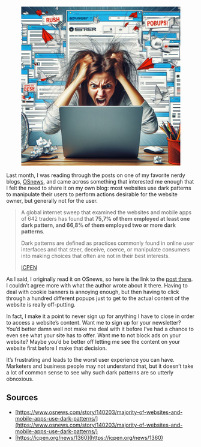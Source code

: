 <figure><img decoding="async" src="8cfcedf0-5473-4fd1-8568-a4590a15e2eb.jpg" alt="AI-generated image of a woman being frustrated by a website with lots of popups"></figure>

Last month, I was reading through the posts on one of my favorite nerdy blogs, [OSnews](https://www.osnews.com/), and came across something that interested me enough that I felt the need to share it on my own blog: most websites use dark patterns to manipulate their users to perform actions desirable for the website owner, but generally not for the user.

> A global internet sweep that examined the websites and mobile apps of 642 traders has found that **75,7% of them employed at least one dark pattern, and 66,8% of them employed two or more dark patterns**.
> 
> Dark patterns are defined as practices commonly found in online user interfaces and that steer, deceive, coerce, or manipulate consumers into making choices that often are not in their best interests.
> 
> [ICPEN](https://icpen.org/news/1360)

As I said, I originally read it on OSnews, so here is the link to the [post there](https://www.osnews.com/story/140203/majority-of-websites-and-mobile-apps-use-dark-patterns/). I couldn’t agree more with what the author wrote about it there. Having to deal with cookie banners is annoying enough, but then having to click through a hundred different popups just to get to the actual content of the website is really off-putting.

In fact, I make it a point to never sign up for anything I have to close in order to access a website’s content. Want me to sign up for your newsletter? You’d better damn well not make me deal with it before I’ve had a chance to even see what your site has to offer. Want me to not block ads on your website? Maybe you’d be better off letting me see the content on your website first before I make that decision.

It’s frustrating and leads to the worst user experience you can have. Marketers and business people may not understand that, but it doesn’t take a lot of common sense to see why such dark patterns are so utterly obnoxious.

Sources
-------

-   [https://www.osnews.com/story/140203/majority-of-websites-and-mobile-apps-use-dark-patterns/](https://www.osnews.com/story/140203/majority-of-websites-and-mobile-apps-use-dark-patterns/)
-   [https://icpen.org/news/1360](https://icpen.org/news/1360)